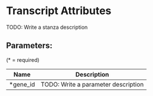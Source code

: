 Transcript Attributes
=====================

TODO: Write a stanza description

## Parameters:

(* = required)

| Name     | Description                         |
|----------|-------------------------------------|
| *gene_id | TODO: Write a parameter description |
